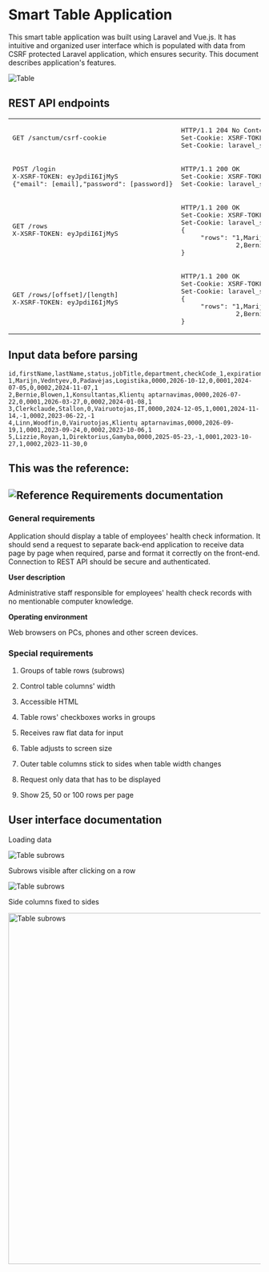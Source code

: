# Smart Table Application
 This smart table application was built using Laravel and Vue.js. It has intuitive and organized user interface which is populated with data from CSRF protected Laravel application, which ensures security. This document describes application's features.
 
![Table](https://applications.w5.lt/health-table/assets/images/Screenshot.png)
## REST API endpoints
<table class="table table-bordered">
  <tbody>
   <tr>
    <td><pre>GET /sanctum/csrf-cookie</pre></td>
    <td><pre>HTTP/1.1 204 No Content  
Set-Cookie: XSRF-TOKEN=eyJpdiI6IjMyS;
Set-Cookie: laravel_session=eyJpdiI6IjMyS</pre></td>
   </tr>
   <tr>
    <td><pre>POST /login  
X-XSRF-TOKEN: eyJpdiI6IjMyS   
{"email": [email],"password": [password]}</pre></td>
    <td><pre>HTTP/1.1 200 OK  
Set-Cookie: XSRF-TOKEN=eyJpdiI6IjMyS;
Set-Cookie: laravel_session=eyJpdiI6IjMyS</pre></td>
   </tr>
   <tr>
    <td><pre>GET /rows  
X-XSRF-TOKEN: eyJpdiI6IjMyS</pre></td>
    <td><pre>HTTP/1.1 200 OK  
Set-Cookie: XSRF-TOKEN=eyJpdiI6IjMyS;
Set-Cookie: laravel_session=eyJpdiI6IjMyS  
{  
     "rows": "1,Marijn,Vedntyev,0,Padavėjas,...\r\n  
              2,Bernie,Blowen,1,Konsultantas,..."  
}</pre></td>
   </tr>
   <tr>
    <td><pre>GET /rows/[offset]/[length]  
X-XSRF-TOKEN: eyJpdiI6IjMyS</pre></td>
    <td><pre>HTTP/1.1 200 OK  
Set-Cookie: XSRF-TOKEN=eyJpdiI6IjMyS;
Set-Cookie: laravel_session=eyJpdiI6IjMyS  
{  
     "rows": "1,Marijn,Vedntyev,0,Padavėjas,...\r\n  
              2,Bernie,Blowen,1,Konsultantas,..."  
}</pre></td>
   </tr>
  </tbody>
</table>

Input data before parsing
---
```
id,firstName,lastName,status,jobTitle,department,checkCode_1,expiration_1,checkStatus_1,checkCode_2,expiration_2,checkStatus_2,checkCode_3,expiration_3,checkStatus_3
1,Marijn,Vedntyev,0,Padavėjas,Logistika,0000,2026-10-12,0,0001,2024-07-05,0,0002,2024-11-07,1
2,Bernie,Blowen,1,Konsultantas,Klientų aptarnavimas,0000,2026-07-22,0,0001,2026-03-27,0,0002,2024-01-08,1
3,Clerkclaude,Stallon,0,Vairuotojas,IT,0000,2024-12-05,1,0001,2024-11-14,-1,0002,2023-06-22,-1
4,Linn,Woodfin,0,Vairuotojas,Klientų aptarnavimas,0000,2026-09-19,1,0001,2023-09-24,0,0002,2023-10-06,1
5,Lizzie,Royan,1,Direktorius,Gamyba,0000,2025-05-23,-1,0001,2023-10-27,1,0002,2023-11-30,0
```
This was the reference:
---

![Reference](https://batai.w5.lt/health-table/Healthchecksummary.png)
Requirements documentation
---
### General requirements
Application should display a table of employees' health check information. It should send a request to separate back-end application to receive data page by page when required, parse and format it correctly on the front-end. Connection to REST API should be secure and authenticated.

**User description**

Administrative staff responsible for employees' health check records with no mentionable computer knowledge.

**Operating environment**

Web browsers on PCs, phones and other screen devices.

### Special requirements

1. 	Groups of table rows (subrows)
   
2. 	Control table columns' width
   
3. 	Accessible HTML
   
4. 	Table rows' checkboxes works in groups

5. 	Receives raw flat data for input
 	
6. 	Table adjusts to screen size
 	
7. 	Outer table columns stick to sides when table width changes
 	
8. 	Request only data that has to be displayed
 	
9. 	Show 25, 50 or 100 rows per page

User interface documentation
---

Loading data

![Table subrows](https://applications.w5.lt/health-table/assets/images/Screenshot-loading.png)

Subrows visible after clicking on a row

![Table subrows](https://applications.w5.lt/health-table/assets/images/Screenshot-opened.png)

Side columns fixed to sides

<img src="https://applications.w5.lt/health-table/assets/images/Screenshot-resized.png" alt="Table subrows" style="width: 700px" />
